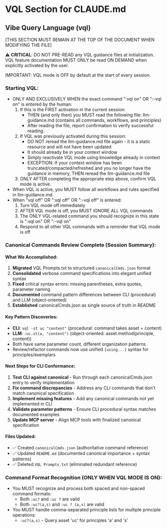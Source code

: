 # VQL Section for CLAUDE.md

## Vibe Query Language (vql)

[THIS SECTION MUST REMAIN AT THE TOP OF THE DOCUMENT WHEN MODIFYING THE FILE]

⚠️ **CRITICAL**: DO NOT PRE-READ any VQL guidance files at initialization. VQL feature documentation MUST ONLY be read ON DEMAND when explicitly activated by the user.

IMPORTANT: VQL mode is OFF by default at the start of every session.

### Starting VQL:
- ONLY AND EXCLUSIVELY WHEN the exact command ":vql on" OR ":-vql on" is entered by the human:
  1. If this is the FIRST activation in the current session:
     - THEN (and only then) you MUST read the following file:
       llm-guidance.md (contains all commands, workflows, and principles)
     - After reading the file, report confirmation to verify successful reading.
  2. If VQL was previously activated during this session:
     - DO NOT reread the llm-guidance.md file again - it is a static resource and will not have been updated
     - It should already be in your context window
     - Simply reactivate VQL mode using knowledge already in context
     - EXCEPTION: If your context window has been truncated/compacted/refreshed and you no longer have the guidance in memory, THEN reread the llm-guidance.md file
  3. ONLY AFTER completing the appropriate step above, confirm VQL mode is active.
- When VQL is active, you MUST follow all workflows and rules specified in llm-guidance.md.
- When "vql off" OR ":vql off" OR ":-vql off" is entered: 
  1. Turn VQL mode off immediately
  2. AFTER VQL mode is off, you MUST IGNORE ALL VQL commands 
  3. The ONLY VQL-related command you should recognize in this state is ":vql on" OR ":-vql on"
  4. Respond to all other VQL commands with a reminder that VQL mode is off

### Canonical Commands Review Complete (Session Summary):

#### What We Accomplished:
1. **Migrated** VQL Prompts.txt to structured `canonicalCmds.json` format
2. **Consolidated** verbose command specifications into elegant unified syntax
3. **Fixed** critical syntax errors: missing parentheses, extra quotes, parameter naming
4. **Documented** command pattern differences between CLI (procedural) and LLM (object-oriented)
5. **Established** canonicalCmds.json as single source of truth in README

#### Key Pattern Discoveries:
- **CLI**: `vql -st uc "content"` (procedural: command takes asset + content)
- **LLM**: `:uc.st(a, "content")` (object-oriented: asset.method(principle, content))
- Both have same parameter count, different organization patterns
- Review/refactor commands now use unified `[using...]` syntax for principles/exemplars

#### Next Steps for CLI Conformance:
1. **Test CLI against canonical** - Run through each canonicalCmds.json entry to verify implementation
2. **Fix command discrepancies** - Address any CLI commands that don't match canonical specification
3. **Implement missing features** - Add any canonical commands not yet implemented in CLI
4. **Validate parameter patterns** - Ensure CLI procedural syntax matches documented examples
5. **Update MCP server** - Align MCP tools with finalized canonical specification

#### Files Updated:
- ✅ Created `canonicalCmds.json` (authoritative command reference)
- ✅ Updated `README.md` (documented canonical importance + syntax patterns)  
- ✅ Deleted `VQL Prompts.txt` (eliminated redundant reference)

### Command Format Recognition (ONLY WHEN VQL MODE IS ON):
- You MUST recognize and process both spaced and non-spaced command formats:
  - Both `:uc?` and `:uc ?` are valid
  - Both `:uc?(a,s)` and `:uc ? (a,s)` are valid
- You MUST handle comma-separated principle lists for multiple principle operations:
  - `:uc?(a,s)` - Query asset 'uc' for principles 'a' and 's'